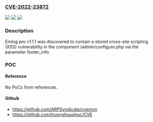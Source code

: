 ### [CVE-2022-23872](https://cve.mitre.org/cgi-bin/cvename.cgi?name=CVE-2022-23872)
![](https://img.shields.io/static/v1?label=Product&message=n%2Fa&color=blue)
![](https://img.shields.io/static/v1?label=Version&message=n%2Fa&color=blue)
![](https://img.shields.io/static/v1?label=Vulnerability&message=n%2Fa&color=brighgreen)

### Description

Emlog pro v1.1.1 was discovered to contain a stored cross-site scripting (XSS) vulnerability in the component /admin/configure.php via the parameter footer_info.

### POC

#### Reference
No PoCs from references.

#### Github
- https://github.com/ARPSyndicate/cvemon
- https://github.com/truonghuuphuc/CVE

